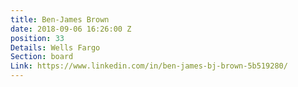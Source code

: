 ```yaml
---
title: Ben-James Brown
date: 2018-09-06 16:26:00 Z
position: 33
Details: Wells Fargo
Section: board
Link: https://www.linkedin.com/in/ben-james-bj-brown-5b519280/
---
```


